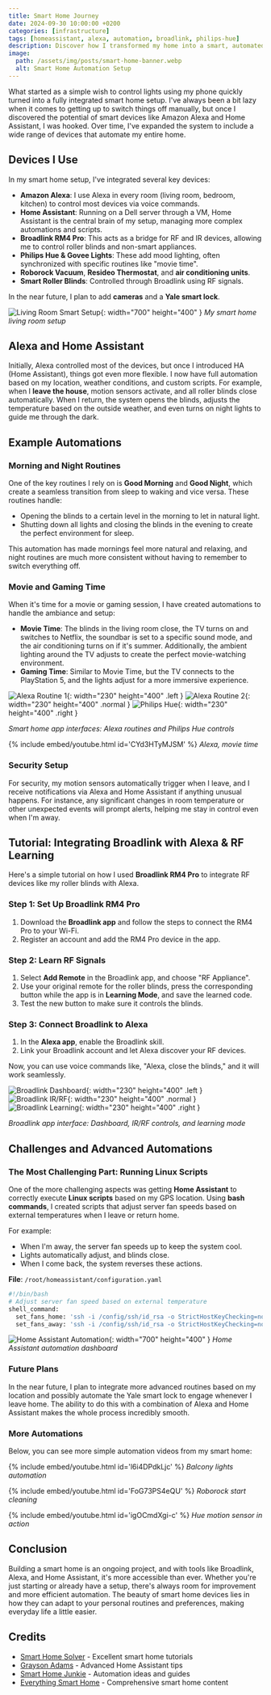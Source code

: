 ```yaml
---
title: Smart Home Journey
date: 2024-09-30 10:00:00 +0200
categories: [infrastructure]
tags: [homeassistant, alexa, automation, broadlink, philips-hue]
description: Discover how I transformed my home into a smart, automated space using Alexa, Home Assistant, and other devices. Learn about routines, integration challenges, and tips for building your own efficient smart home setup.
image:
  path: /assets/img/posts/smart-home-banner.webp
  alt: Smart Home Automation Setup
---
```


What started as a simple wish to control lights using my phone quickly turned into a fully integrated smart home setup. I've always been a bit lazy when it comes to getting up to switch things off manually, but once I discovered the potential of smart devices like Amazon Alexa and Home Assistant, I was hooked. Over time, I've expanded the system to include a wide range of devices that automate my entire home.

## Devices I Use

In my smart home setup, I've integrated several key devices:

- **Amazon Alexa**: I use Alexa in every room (living room, bedroom, kitchen) to control most devices via voice commands.
- **Home Assistant**: Running on a Dell server through a VM, Home Assistant is the central brain of my setup, managing more complex automations and scripts.
- **Broadlink RM4 Pro**: This acts as a bridge for RF and IR devices, allowing me to control roller blinds and non-smart appliances.
- **Philips Hue & Govee Lights**: These add mood lighting, often synchronized with specific routines like "movie time".
- **Roborock Vacuum**, **Resideo Thermostat**, and **air conditioning units**.
- **Smart Roller Blinds**: Controlled through Broadlink using RF signals.

In the near future, I plan to add **cameras** and a **Yale smart lock**.

![Living Room Smart Setup](/assets/img/posts/livin.JPG){: width="700" height="400" }
_My smart home living room setup_

## Alexa and Home Assistant

Initially, Alexa controlled most of the devices, but once I introduced HA (Home Assistant), things got even more flexible. I now have full automation based on my location, weather conditions, and custom scripts. For example, when I **leave the house**, motion sensors activate, and all roller blinds close automatically. When I return, the system opens the blinds, adjusts the temperature based on the outside weather, and even turns on night lights to guide me through the dark.

## Example Automations

### Morning and Night Routines

One of the key routines I rely on is **Good Morning** and **Good Night**, which create a seamless transition from sleep to waking and vice versa. These routines handle:

- Opening the blinds to a certain level in the morning to let in natural light.
- Shutting down all lights and closing the blinds in the evening to create the perfect environment for sleep.

This automation has made mornings feel more natural and relaxing, and night routines are much more consistent without having to remember to switch everything off.

### Movie and Gaming Time

When it's time for a movie or gaming session, I have created automations to handle the ambiance and setup:

- **Movie Time**: The blinds in the living room close, the TV turns on and switches to Netflix, the soundbar is set to a specific sound mode, and the air conditioning turns on if it's summer. Additionally, the ambient lighting around the TV adjusts to create the perfect movie-watching environment.
- **Gaming Time**: Similar to Movie Time, but the TV connects to the PlayStation 5, and the lights adjust for a more immersive experience.

![Alexa Routine 1](/assets/img/posts/gallery/alexa1.PNG){: width="230" height="400" .left }
![Alexa Routine 2](/assets/img/posts/gallery/alexa2.PNG){: width="230" height="400" .normal }
![Philips Hue](/assets/img/posts/gallery/hue.PNG){: width="230" height="400" .right }

_Smart home app interfaces: Alexa routines and Philips Hue controls_

{% include embed/youtube.html id='CYd3HTyMJSM' %}
_Alexa, movie time_

### Security Setup

For security, my motion sensors automatically trigger when I leave, and I receive notifications via Alexa and Home Assistant if anything unusual happens. For instance, any significant changes in room temperature or other unexpected events will prompt alerts, helping me stay in control even when I'm away.

## Tutorial: Integrating Broadlink with Alexa & RF Learning

Here's a simple tutorial on how I used **Broadlink RM4 Pro** to integrate RF devices like my roller blinds with Alexa.

### Step 1: Set Up Broadlink RM4 Pro

1. Download the **Broadlink app** and follow the steps to connect the RM4 Pro to your Wi-Fi.
2. Register an account and add the RM4 Pro device in the app.

### Step 2: Learn RF Signals

1. Select **Add Remote** in the Broadlink app, and choose "RF Appliance".
2. Use your original remote for the roller blinds, press the corresponding button while the app is in **Learning Mode**, and save the learned code.
3. Test the new button to make sure it controls the blinds.

### Step 3: Connect Broadlink to Alexa

1. In the **Alexa app**, enable the Broadlink skill.
2. Link your Broadlink account and let Alexa discover your RF devices.

Now, you can use voice commands like, "Alexa, close the blinds," and it will work seamlessly.

![Broadlink Dashboard](/assets/img/posts/gallery/broadlink1.PNG){: width="230" height="400" .left }
![Broadlink IR/RF](/assets/img/posts/gallery/broadlink2.PNG){: width="230" height="400" .normal }
![Broadlink Learning](/assets/img/posts/gallery/broadlink3.PNG){: width="230" height="400" .right }

_Broadlink app interface: Dashboard, IR/RF controls, and learning mode_

## Challenges and Advanced Automations

### The Most Challenging Part: Running Linux Scripts

One of the more challenging aspects was getting **Home Assistant** to correctly execute **Linux scripts** based on my GPS location. Using **bash commands**, I created scripts that adjust server fan speeds based on external temperatures when I leave or return home.

For example:
- When I'm away, the server fan speeds up to keep the system cool.
- Lights automatically adjust, and blinds close.
- When I come back, the system reverses these actions.

**File**: `/root/homeassistant/configuration.yaml`

```bash
#!/bin/bash
# Adjust server fan speed based on external temperature
shell_command:
  set_fans_home: 'ssh -i /config/ssh/id_rsa -o StrictHostKeyChecking=no root@10.10.10.10 /usr/bin/ipmitool -I lanplus -H 10.10.10.200 -U root -P SuperSecretPassword raw 0x30 0x30 0x02 0xff 0x14'
  set_fans_away: 'ssh -i /config/ssh/id_rsa -o StrictHostKeyChecking=no root@10.10.10.10 /usr/bin/ipmitool -I lanplus -H 10.10.10.200 -U root -P SuperSecretPassword raw 0x30 0x30 0x02 0xff 0x28'
```

![Home Assistant Automation](/assets/img/posts/gallery/haauto.PNG){: width="700" height="400" }
_Home Assistant automation dashboard_

### Future Plans

In the near future, I plan to integrate more advanced routines based on my location and possibly automate the Yale smart lock to engage whenever I leave home. The ability to do this with a combination of Alexa and Home Assistant makes the whole process incredibly smooth.

### More Automations

Below, you can see more simple automation videos from my smart home:

{% include embed/youtube.html id='l6i4DPdkLjc' %}
_Balcony lights automation_

{% include embed/youtube.html id='FoG73PS4eQU' %}
_Roborock start cleaning_

{% include embed/youtube.html id='igOCmdXgi-c' %}
_Hue motion sensor in action_

## Conclusion

Building a smart home is an ongoing project, and with tools like Broadlink, Alexa, and Home Assistant, it's more accessible than ever. Whether you're just starting or already have a setup, there's always room for improvement and more efficient automation. The beauty of smart home devices lies in how they can adapt to your personal routines and preferences, making everyday life a little easier.

## Credits

- [Smart Home Solver](https://www.youtube.com/watch?v=BJJMKsowQSg&t=531s) - Excellent smart home tutorials
- [Grayson Adams](https://www.youtube.com/watch?v=4FXLqsceBxo&t=676s) - Advanced Home Assistant tips
- [Smart Home Junkie](https://www.youtube.com/watch?v=vD_xckjQxRk) - Automation ideas and guides
- [Everything Smart Home](https://www.youtube.com/watch?v=Oxg6rzZo-Pg) - Comprehensive smart home content